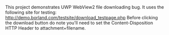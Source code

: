 This project demonstrates UWP WebView2 file downloading bug.
It uses the following site for testing: http://demo.borland.com/testsite/download_testpage.php
Before clicking the download button do note you'll need to set the Content-Disposition HTTP Header to attachment+filename.
